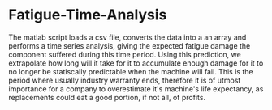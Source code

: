 # Fatigue-Time-Analysis

The matlab script loads a csv file, converts the data into a an array and performs a time series analysis, giving the expected fatigue damage the component suffered during this time period. Using this prediction, we extrapolate how long will it take for it to accumulate enough damage for it to no longer be statiscally predictable when the machine will fail. This is the period where usually industry warranty ends, therefore it is of utmost importance for a company to overestimate it's machine's life expectancy, as replacements could eat a good portion, if not all, of profits.
